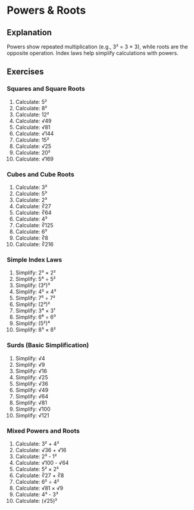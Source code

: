 # Powers & Roots

## Explanation
Powers show repeated multiplication (e.g., 3² = 3 × 3), while roots are the opposite operation. Index laws help simplify calculations with powers.

## Exercises

### Squares and Square Roots
1. Calculate: 5²
2. Calculate: 8²
3. Calculate: 12²
4. Calculate: √49
5. Calculate: √81
6. Calculate: √144
7. Calculate: 15²
8. Calculate: √25
9. Calculate: 20²
10. Calculate: √169

### Cubes and Cube Roots
1. Calculate: 3³
2. Calculate: 5³
3. Calculate: 2³
4. Calculate: ∛27
5. Calculate: ∛64
6. Calculate: 4³
7. Calculate: ∛125
8. Calculate: 6³
9. Calculate: ∛8
10. Calculate: ∛216

### Simple Index Laws
1. Simplify: 2³ × 2²
2. Simplify: 5⁴ ÷ 5²
3. Simplify: (3²)³
4. Simplify: 4² × 4³
5. Simplify: 7⁵ ÷ 7²
6. Simplify: (2³)²
7. Simplify: 3⁴ × 3¹
8. Simplify: 6⁶ ÷ 6³
9. Simplify: (5²)⁴
10. Simplify: 8³ × 8²

### Surds (Basic Simplification)
1. Simplify: √4
2. Simplify: √9
3. Simplify: √16
4. Simplify: √25
5. Simplify: √36
6. Simplify: √49
7. Simplify: √64
8. Simplify: √81
9. Simplify: √100
10. Simplify: √121

### Mixed Powers and Roots
1. Calculate: 3² + 4²
2. Calculate: √36 + √16
3. Calculate: 2³ - 1²
4. Calculate: √100 - √64
5. Calculate: 5² × 2²
6. Calculate: ∛27 + ∛8
7. Calculate: 6² ÷ 4²
8. Calculate: √81 × √9
9. Calculate: 4³ - 3³
10. Calculate: (√25)²